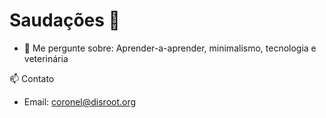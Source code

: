 # Saudações 👋

- 💬 Me pergunte sobre: Aprender-a-aprender, minimalismo, tecnologia e veterinária

📫 Contato

- Email: coronel@disroot.org
